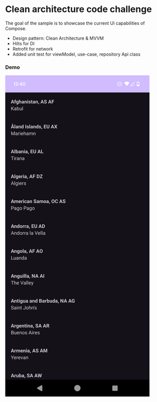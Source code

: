 # Clean architecture code challenge

The goal of the sample is to showcase the current UI capabilities of Compose.

- Design pattern: Clean Architecture & MVVM
- Hilts for DI
- Retrofit for network
- Added unit test for viewModel, use-case, repository Api class

### Demo

![Structure](screenshot/demo.png "Data flow")
